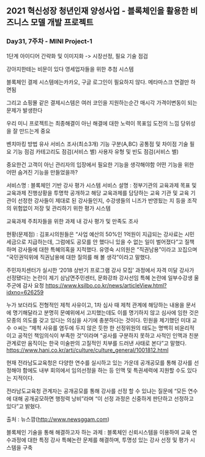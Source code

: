 ## 2021 혁신성장 청년인재 양성사업 - 블록체인을 활용한 비즈니스 모델 개발 프로젝트

### Day31, 7주차 - MINI Project-1

1단계 아이디어 간략화 및 이미지화
-> 시장선정, 필요 기술 점검

강아지한테는 비문이 있다
영세업자들을 위한 추첨 시스템

블록체인 결제 시스템에는카카오, 구글 로그인이 필요하지 않다. 메타마스크 연결만 하면됨

그리고 쇼핑몰 같은 결제시스템은 여러 코인을 지원하는순간 매시각 가격이변동이 되는 문제가 발생한다

우리 미니 프로젝트는 최종해결이 아닌
해결에 대한 노력이 목표임 도전의 느낌
당위성을 잘 만드는게 중요

벤치마킹 방법
유사 서비스 조사(최소3개)
기능 구분(A,BC)
공통점 및 차이점 기술
필요 기능 점검
카테고리도 점검(서비스 별)
사용자 유형 및 빈도 점검(서비스 별)

중요한건 고객이 아닌 관리자의 입장에서
필요한 기능을 생각해야함
어떤 기능을 위한 어떤 숨겨진 기능을 만들었을까?

서비스명 : 블록체인 기반 강사 평가 시스템
서비스 설명 :
정부기관의 교육과제 목표 및 교육과제 진행상황을 투명학 공개하고 해당 교육과제를 담당하는 교육 기관 및 교육 기관이 선정한 강사들이
제대로 된 강사들인지, 수강생들의 니즈가 반영됬는 지 등을 조작의 위험없이 저장 및 관리하기 위한 평가 시스템

교육과제 주최자들을 위한 과제 내 강사 평가 및 만족도 조사

현황(문제점) :
김포시의원들은 “사업 예산의 50%인 1억원이 지급되는 강사료는 시민 세금으로 지급하는데, 그럼에도 공모를 안 했다니 있을 수 없는 일이 벌어졌다”고 질책하며 강사들에 대한 특혜의혹을 지적했다. 유영숙 시의원은 “직권남용”이라고 꼬집으며 “국민권익위에 직권남용에 대한 질의를 해 볼 생각”이라고 말했다.

주민자치센터가 실시한 ‘2018 상반기 프로그램 강사 모집’ 과정에서 자격 미달 강사가 선정됐다는 논란이 제기
삼남면주민센터, 문화강좌 강사선임 특혜 논란에 일부수강생 울주군에 감사 요청
https://www.ksilbo.co.kr/news/articleView.html?idxno=626259

누가 보더라도 전형적인 제척 사유이고, 1차 심사 때 제척 관계에 해당하는 내용을 문서에 명기해달라고 분명히 문예위에서 고지했는데도 이를 명기하지 않고 심사에 임한 것은 모종의 의도를 갖고 있다는 의심을 사기에 충분하다는 것이다. 민원을 제기했던 미대 교수 ㅇ씨는 “제척 사유를 염두에 두지 않은 듯한 한 선정위원의 태도는 명백히 비윤리적이고 공적인 책임의식이 부족한 것”이라며 “공사를 구분하지 못하고 사적인 인맥과 친분 관계로만 움직이는 한국 미술판의 고질적인 치부를 드러낸 사태로 본다”고 말했다.
https://www.hani.co.kr/arti/culture/culture_general/1001812.html

현재 전라남도교육청은 다양한 연수를 실시하고 있는 가운데 공개공모를 통해 강사를 선정해야 함에도 내부 회의에서 임의선정을 하는 등 인맥 및 특권세력에 지원할 수도 있다는 지적이다.

전라남도교육청 관계자는 공개공모를 통해 강사를 선정 할 수 있냐는 질문에 “모든 연수에 대해 공개공모하면 행정력 낭비”라며 “이 선정 과정은 신중하게 판단하고 선정하고 있다”고 밝혔다.

출처 : 뉴스깜(http://www.newsggam.com)

블록체인 기술을 통해 해결하고자 하는 과제 : 블록체인 신뢰시스템을 이용하여 교육 연수과정에 대한 특정 강사 특혜논란 문제를 해결하며, 투명성 있는 강사 선정 및 평가 시스템을 구축
